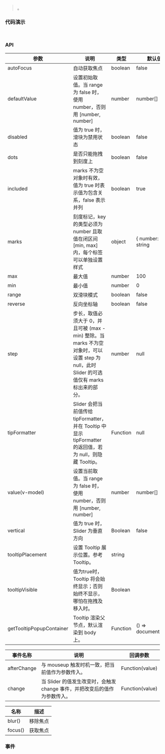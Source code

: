 #   

>  。


###  代码演示

```
 
```

### API
参数|说明|类型|默认值|版本
--|--|--|--|--
autoFocus|自动获取焦点|boolean|false|
defaultValue|设置初始取值。当 range 为 false 时，使用 number，否则用 [number, number]|number|number[]|0 or [0, 0]|
disabled|值为 true 时，滑块为禁用状态|boolean|false|
dots|是否只能拖拽到刻度上|boolean|false|
included|marks 不为空对象时有效，值为 true 时表示值为包含关系，false 表示并列|boolean|true|
marks|刻度标记，key 的类型必须为 number 且取值在闭区间 [min, max] 内，每个标签可以单独设置样式|object|{ number: string|VNode } or { number: { style: object, label: string|VNode } } or { number: () => VNode }|
max|最大值|number|100|
min|最小值|number|0|
range|双滑块模式|boolean|false|
reverse|反向坐标轴|boolean|false|1.5.0
step|步长，取值必须大于 0，并且可被 (max - min) 整除。当 marks 不为空对象时，可以设置 step 为 null，此时 Slider 的可选值仅有 marks 标出来的部分。|number|null|1|
tipFormatter|Slider 会把当前值传给 tipFormatter，并在 Tooltip 中显示 tipFormatter 的返回值，若为 null，则隐藏 Tooltip。|Function|null|IDENTITY|
value(v-model)|设置当前取值。当 range 为 false 时，使用 number，否则用 [number, number]|number|number[]||
vertical|值为 true 时，Slider 为垂直方向|Boolean|false|
tooltipPlacement|设置 Tooltip 展示位置。参考 Tooltip。|string||1.5.0
tooltipVisible|值为true时，Tooltip 将会始终显示；否则始终不显示，哪怕在拖拽及移入时。|Boolean||
getTooltipPopupContainer|Tooltip 渲染父节点，默认渲染到 body 上。|Function|() => document.body|1.5.0


事件名称|说明|回调参数
--|--|--
afterChange|与 mouseup 触发时机一致，把当前值作为参数传入。|Function(value)
change|当 Slider 的值发生改变时，会触发 change 事件，并把改变后的值作为参数传入。|Function(value)


名称|描述
--|--
blur()|移除焦点
focus()|获取焦点
 


### 事件

 


